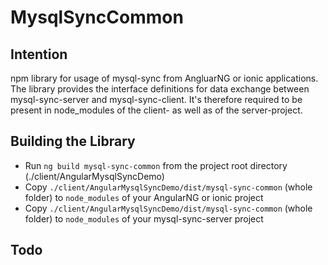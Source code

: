 # MysqlSyncCommon

## Intention

npm library for usage of mysql-sync from AngluarNG or ionic applications. The library provides the interface definitions for data exchange between mysql-sync-server and mysql-sync-client. It's therefore required to be present in node_modules of the client- as well as of the server-project.

## Building the Library

- Run `ng build mysql-sync-common` from the project root directory (./client/AngularMysqlSyncDemo)
- Copy `./client/AngularMysqlSyncDemo/dist/mysql-sync-common` (whole folder) to `node_modules` of your AngularNG or ionic project
- Copy `./client/AngularMysqlSyncDemo/dist/mysql-sync-common` (whole folder) to `node_modules` of your mysql-sync-server project

## Todo
